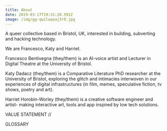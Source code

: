 ```yaml
---
title: About
date: 2019-03-17T19:31:20.591Z
image: /img/gg-qwilwqaaj3r0.jpg
---
```


A queer collective based in Bristol, UK, interested in building, subverting and hacking technology.

We are Francesco, Katy and Harriet.

Francesco Bentivegna (they/them) is an AI-voice artist and Lecturer in Digital Theatre at the University of Bristol.

Katy Dadacz (they/them) is a Comparative Literature PhD researcher at the University of Bristol, exploring the glitch and intimacies interwoven in our experiences of digital infrastructures (in film, memes, speculative fiction, tv shows, poetry and art).

Harriet Horobin-Worley (they/them) is a creative software engineer and artist- making interactive art, tools and app inspired by low tech solutions.

VALUE STATEMENT //

GLOSSARY
